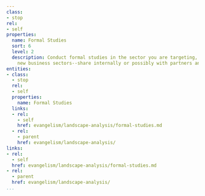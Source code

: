 ```yaml
---
class:
- stop
rel:
- self
properties:
  name: Formal Studies
  sort: 6
  level: 2
  description: Conduct formal studies in the sector you are targeting, and potentially
    new business sectors--share internally or possibly with partners and the public
entities:
- class:
  - stop
  rel:
  - self
  properties:
    name: Formal Studies
  links:
  - rel:
    - self
    href: evangelism/landscape-analysis/formal-studies.md
  - rel:
    - parent
    href: evangelism/landscape-analysis/
links:
- rel:
  - self
  href: evangelism/landscape-analysis/formal-studies.md
- rel:
  - parent
  href: evangelism/landscape-analysis/
...
```

